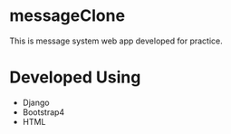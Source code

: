 # messageClone
This is message system web app developed for practice.

# Developed Using
* Django
* Bootstrap4
* HTML
